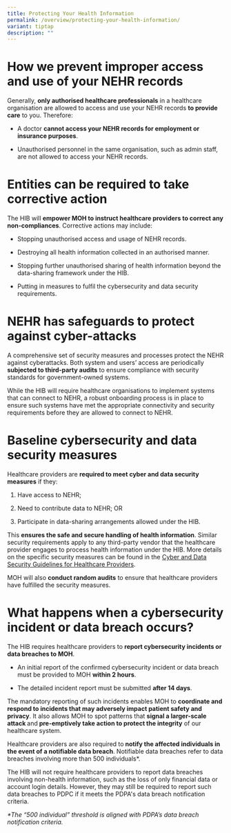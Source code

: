 ```yaml
---
title: Protecting Your Health Information
permalink: /overview/protecting-your-health-information/
variant: tiptap
description: ""
---
```

<h1>How we prevent improper access and use of your NEHR records</h1>
<p>Generally, <strong>only authorised healthcare professionals</strong> in
a healthcare organisation are allowed to access and use your NEHR records <strong>to provide care</strong> to
you. Therefore:</p>
<ul data-tight="true" class="tight">
<li>
<p>A doctor <strong>cannot access your NEHR records for employment or insurance purposes</strong>.</p>
</li>
<li>
<p>Unauthorised personnel in the same organisation, such as admin staff,
are not allowed to access your NEHR records.</p>
</li>
</ul>
<h1>Entities can be required to take corrective action</h1>
<p>The HIB will <strong>empower MOH to instruct healthcare providers to correct any non-compliances</strong>.
Corrective actions may include:</p>
<ul data-tight="true" class="tight">
<li>
<p>Stopping unauthorised access and usage of NEHR records.</p>
</li>
<li>
<p>Destroying all health information collected in an authorised manner.</p>
</li>
<li>
<p>Stopping further unauthorised sharing of health information beyond the
data-sharing framework under the HIB.</p>
</li>
<li>
<p>Putting in measures to fulfil the cybersecurity and data security requirements.</p>
</li>
</ul>
<h1>NEHR has safeguards to protect against cyber-attacks</h1>
<p>A comprehensive set of security measures and processes protect the NEHR
against cyberattacks. Both system and users’ access are periodically <strong>subjected to third-party audits</strong> to
ensure compliance with security standards for government-owned systems.
&nbsp;</p>
<p>While the HIB will require healthcare organisations to implement systems
that can connect to NEHR, a robust onboarding process is in place to ensure
such systems have met the appropriate connectivity and security requirements
before they are allowed to connect to NEHR.</p>
<h1>Baseline cybersecurity and data security measures</h1>
<p>Healthcare providers are <strong>required to meet cyber and data security measures</strong> if
they:</p>
<ol data-tight="true" class="tight">
<li>
<p>Have access to NEHR;</p>
</li>
<li>
<p>Need to contribute data to NEHR; OR</p>
</li>
<li>
<p>Participate in data-sharing arrangements allowed under the HIB.</p>
</li>
</ol>
<p>This <strong>ensures the safe and secure handling of health information</strong>.
Similar security requirements apply to any third-party vendor that the
healthcare provider engages to process health information under the HIB.
More details on the specific security measures can be found in the <a href="/files/MOH_Cir_No_85_2025_24Jan2025_Cyber_and_Data_Security_Guidelines_for_Healthcare_Providers_Annex_A.pdf" rel="noopener noreferrer nofollow" target="_blank">Cyber and Data Security Guidelines for Healthcare Providers</a>.</p>
<p>MOH will also <strong>conduct random audits</strong> to ensure that healthcare
providers have fulfilled the security measures.</p>
<h1>What happens when a cybersecurity incident or data breach occurs?</h1>
<p>The HIB requires healthcare providers to <strong>report cybersecurity incidents or data breaches to MOH</strong>.</p>
<ul data-tight="true" class="tight">
<li>
<p>An initial report of the confirmed cybersecurity incident or data breach
must be provided to MOH <strong>within 2 hours</strong>.</p>
</li>
<li>
<p>The detailed incident report must be submitted <strong>after 14 days</strong>.</p>
</li>
</ul>
<p>The mandatory reporting of such incidents enables MOH to <strong>coordinate and respond to incidents that may adversely impact patient safety and privacy</strong>.
It also allows MOH to spot patterns that <strong>signal a larger-scale attack </strong>and<strong> pre-emptively take action to protect the integrity</strong> of
our healthcare system.</p>
<p>Healthcare providers are also required to<strong> notify the affected individuals in the event of a notifiable data breach</strong>.
Notifiable data breaches refer to data breaches involving more than 500
individuals*.</p>
<p>The HIB will not require healthcare providers to report data breaches
involving non-health information, such as the loss of only financial data
or account login details. However, they may still be required to report
such data breaches to PDPC if it meets the PDPA's data breach notification
criteria.</p>
<p><em>*The “500 individual” threshold is aligned with PDPA’s data breach notification criteria.</em>
</p>
<h1></h1>
<p></p>